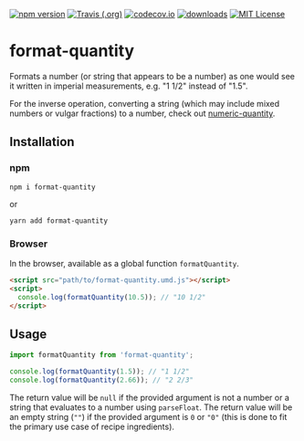 [![npm version](https://badge.fury.io/js/format-quantity.svg)](//npmjs.com/package/format-quantity)
[![Travis (.org)](https://img.shields.io/travis/jakeboone02/format-quantity)](https://travis-ci.org/jakeboone02/format-quantity)
[![codecov.io](https://codecov.io/github/jakeboone02/format-quantity/coverage.svg?branch=master)](https://codecov.io/github/jakeboone02/format-quantity?branch=master)
[![downloads](https://img.shields.io/npm/dm/format-quantity.svg)](http://npm-stat.com/charts.html?package=format-quantity&from=2015-08-01)
[![MIT License](https://img.shields.io/npm/l/format-quantity.svg)](http://opensource.org/licenses/MIT)

# format-quantity

Formats a number (or string that appears to be a number) as one would see it written in imperial measurements, e.g. "1 1/2" instead of "1.5".

For the inverse operation, converting a string (which may include mixed numbers or vulgar fractions) to a number, check out [numeric-quantity](https://www.npmjs.com/package/numeric-quantity).

## Installation

### npm

```
npm i format-quantity
```

or

```
yarn add format-quantity
```

### Browser

In the browser, available as a global function `formatQuantity`.

```html
<script src="path/to/format-quantity.umd.js"></script>
<script>
  console.log(formatQuantity(10.5)); // "10 1/2"
</script>
```

## Usage

```js
import formatQuantity from 'format-quantity';

console.log(formatQuantity(1.5)); // "1 1/2"
console.log(formatQuantity(2.66)); // "2 2/3"
```

The return value will be `null` if the provided argument is not a number or a string that evaluates to a number using `parseFloat`. The return value will be an empty string (`""`) if the provided argument is `0` or `"0"` (this is done to fit the primary use case of recipe ingredients).
